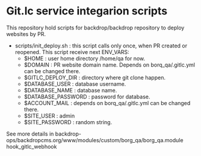 # Git.lc service integarion scripts

This repository hold scripts for backdrop/backdrop repository to deploy websites by PR.

- scripts/init_deploy.sh : this script calls only once, when PR created or reopened. 
  This script receive next ENV_VARS:
  - $HOME : user home directory /home/qa for now.
  - $DOMAIN : PR website domain name. Depends on borq_qa/.gitlc.yml can be changed there.
  - $GITLC_DEPLOY_DIR : directory where git clone happen.
  - $DATABASE_USER : database username.
  - $DATABASE_NAME : database name.
  - $DATABASE_PASSWORD : password for database.
  - $ACCOUNT_MAIL : depends on borq_qa/.gitlc.yml can be changed there.
  - $SITE_USER : admin
  - $SITE_PASSWORD : random string.
  
See more details in backdrop-ops/backdropcms.org/www/modules/custom/borg_qa/borg_qa.module hook_gitlc_webhook